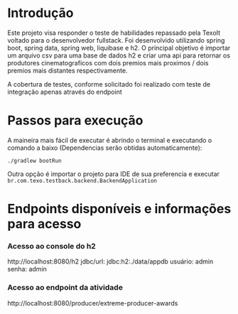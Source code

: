 # Introdução

Este projeto  visa responder o teste de habilidades repassado pela TexoIt voltado para o desenvolvedor fullstack.
Foi desenvolvido utilizando spring boot, spring data, spring web, liquibase e h2. O principal objetivo é importar um arquivo csv para uma base de dados h2 e criar uma api para retornar os produtores cinematograficos com dois premios mais proximos / dois premios mais distantes respectivamente.

A cobertura de testes, conforme solicitado foi realizado com teste de integração apenas através do endpoint

# Passos para execução

A maineira mais fácil de executar é abrindo o terminal e executando o comando a baixo (Dependencias serão obtidas automaticamente):

`./gradlew bootRun`

Outra opção é importar o projeto para IDE de sua preferencia e executar `br.com.texo.testback.backend.BackendApplication`

# Endpoints disponíveis e informações para acesso

### Acesso ao console do h2
http://localhost:8080/h2
jdbc/url: jdbc:h2:./data/appdb
usuário: admin
senha: admin

### Acesso ao endpoint da atividade
http://localhost:8080/producer/extreme-producer-awards